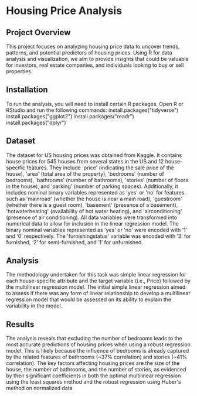 # Housing Price Analysis
## Project Overview
This project focuses on analyzing housing price data to uncover trends, patterns, and potential predictors of housing prices. Using R for data analysis and visualization, we aim to provide insights that could be valuable for investors, real estate companies, and individuals looking to buy or sell properties.

## Installation
To run the analysis, you will need to install certain R packages. Open R or RStudio and run the following commands:
install.packages("tidyverse")
install.packages("ggplot2")
install.packages("readr")
install.packages("dplyr")

## Dataset
The dataset for US housing prices was obtained from Kaggle. It contains house prices for 545 houses from several states in the US and 12 house-specific features. They include 'price' (indicating the sale price of the house), 'area' (total area of the property), 'bedrooms' (number of bedrooms), 'bathrooms' (number of bathrooms), 'stories' (number of floors in the house), and ‘parking' (number of parking spaces). Additionally, it includes nominal binary variables represented as 'yes' or 'no' for features such as 'mainroad' (whether the house is near a main road), 'guestroom' (whether there is a guest room), 'basement' (presence of a basement), 'hotwaterheating' (availability of hot water heating), and 'airconditioning' (presence of air conditioning). All data variables were transformed into numerical data to allow for inclusion in the linear regression model. The binary nominal variables represented as 'yes' or 'no' were encoded with ‘1’ and ‘0’ respectively. The 'furnishingstatus' variable was encoded with ‘3’ for furnished, ‘2’ for semi-furnished, and ‘1’ for unfurnished.

## Analysis 
The methodology undertaken for this task was simple linear regression for each house-specific attribute and the target variable (i.e., Price) followed by the multilinear regression model. The initial simple linear regression aimed to assess if there was any form of linear relationship to develop a multilinear regression model that would be assessed on its ability to explain the variability in the model. 

## Results
The analysis reveals that excluding the number of bedrooms leads to the most accurate predictions of housing prices when using a robust regression model. This is likely because the influence of bedrooms is already captured by the related features of bathrooms (~37% correlation) and stories (~41% correlation). The key factors affecting housing prices are the size of the house, the number of bathrooms, and the number of stories, as evidenced by their significant coefficients in both the optimal multilinear regression using the least squares method and the robust regression using Huber's method on normalized data
